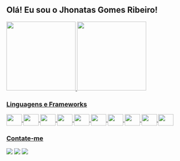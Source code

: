 ## Olá! Eu sou o Jhonatas Gomes Ribeiro!
 <div>
  <a href="https://github.com/jhonatasjgr">
  <img height="180em" src="https://github-readme-stats.vercel.app/api?username=jhonatasjgr&show_icons=true&theme=dark&include_all_commits=true&count_private=true"/>
  <img height="180em" src="https://github-readme-stats.vercel.app/api/top-langs/?username=jhonatasjgr&layout=compact&langs_count=16&theme=dark"/>
</div>
<div style="display: inline_block">
  <h3>Linguagens e Frameworks</h3>
<img align="center" height="30" width="40" src="https://cdn.jsdelivr.net/gh/devicons/devicon/icons/angularjs/angularjs-original.svg" />
<img align="center" height="30" width="40" src="[https://cdn.jsdelivr.net/gh/devicons/devicon/icons/nestjs/nestjs-plain.svg](https://www.google.com/url?sa=i&url=https%3A%2F%2Fcommons.wikimedia.org%2Fwiki%2FFile%3ANestJS.svg&psig=AOvVaw0V2jhlzQJEPAzniP7cfh_r&ust=1708541173431000&source=images&cd=vfe&opi=89978449&ved=0CBIQjRxqFwoTCPj--f_JuoQDFQAAAAAdAAAAABAE)" />
<img align="center" height="30" width="40" src="https://cdn.jsdelivr.net/gh/devicons/devicon/icons/typescript/typescript-original.svg" />
<img align="center" height="30" width="40" src="https://cdn.jsdelivr.net/gh/devicons/devicon/icons/javascript/javascript-original.svg" />
<img align="center" height="30" width="40" src="https://cdn.jsdelivr.net/gh/devicons/devicon/icons/java/java-original.svg" />
<img align="center" height="30" width="40" src="https://cdn.jsdelivr.net/gh/devicons/devicon/icons/postgresql/postgresql-original.svg" />
<img align="center" height="30" width="40" src="https://cdn.jsdelivr.net/gh/devicons/devicon/icons/mysql/mysql-original-wordmark.svg" />
<img align="center" height="30" width="40" src="https://cdn.jsdelivr.net/gh/devicons/devicon/icons/html5/html5-original.svg" />
<img align="center" height="30" width="40" src="https://cdn.jsdelivr.net/gh/devicons/devicon/icons/css3/css3-original.svg" />
<img align="center" height="30" width="40" src="https://cdn.jsdelivr.net/gh/devicons/devicon/icons/bootstrap/bootstrap-original.svg" />        
</div>

<div> 
  <h3>Contate-me</h3>
  <a href="https://instagram.com/jhonatasjgr" target="_blank"><img src="https://img.shields.io/badge/-Instagram-%23E4405F?style=for-the-badge&logo=instagram&logoColor=white" target="_blank"></a>
<a href = "jhon.gomes.r@gmail.com" target="_blank"><img src="https://img.shields.io/badge/-Gmail-%23333?style=for-the-badge&logo=gmail&logoColor=white" target="_blank"></a>
  <a href="https://www.linkedin.com/in/jhonatasjgr" target="_blank"><img src="https://img.shields.io/badge/-LinkedIn-%230077B5?style=for-the-badge&logo=linkedin&logoColor=white" target="_blank"></a> 
 </div>

